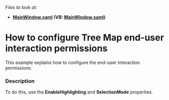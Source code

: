 <!-- default file list -->
*Files to look at*:

* **[MainWindow.xaml](./CS/TreeMapHighlightingSelectionSample/MainWindow.xaml) (VB: [MainWindow.xaml](./VB/TreeMapHighlightingSelectionSample/MainWindow.xaml))**
<!-- default file list end -->
# How to configure Tree Map end-user interaction permissions


This example explains how to configure the end-user interaction permissions.


<h3>Description</h3>

To do&nbsp;this, use the <strong>EnableHighlighting</strong> and <strong>SelectionMode</strong> properties.

<br/>


